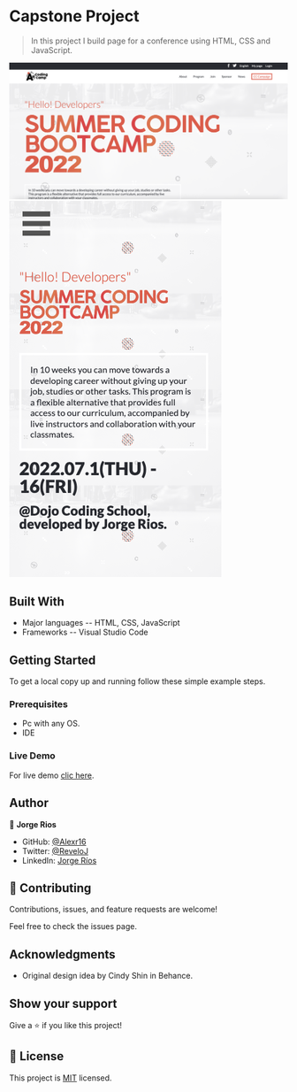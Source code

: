 # Capstone Project

> In this project I build page for a conference using HTML, CSS and JavaScript.

<img src="images/desktop.png">
<img src="images/mobile.png">

## Built With

- Major languages
-- HTML, CSS, JavaScript
- Frameworks
-- Visual Studio Code

## Getting Started

To get a local copy up and running follow these simple example steps.

### Prerequisites
- Pc with any OS.
- IDE

### Live Demo
For live demo [clic here](https://alexr16.github.io/Conference-page/).
## Author

👤 **Jorge Rios**

- GitHub: [@Alexr16](https://github.com/Alexr16)
- Twitter: [@ReveloJ](https://twitter.com/ReveloJ)
- LinkedIn: [Jorge Ríos](https://www.linkedin.com/in/jorge-r%C3%ADos-3b33ab22b)

## 🤝 Contributing

Contributions, issues, and feature requests are welcome!

Feel free to check the issues page.

## Acknowledgments

- Original design idea by Cindy Shin in Behance.

## Show your support

Give a ⭐️ if you like this project!

## 📝 License

This project is [MIT](./MIT.md) licensed.
